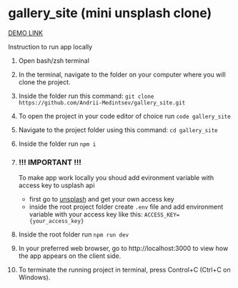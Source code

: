 # gallery_site (mini unsplash clone)

[DEMO LINK](https://gallery-site-d17d0y8gk-andriis-projects-15771f5f.vercel.app/)

Instruction to run app locally

1. Open bash/zsh terminal
2. In the terminal, navigate to the folder on your computer where you will clone the project.
3. Inside the folder run this command: `git clone https://github.com/Andrii-Medintsev/gallery_site.git`
4. To open the project in your code editor of choice run `code gallery_site`
5. Navigate to the project folder using this command: `cd gallery_site`
6. Inside the folder run `npm i`
7. ### !!! IMPORTANT !!!
   
   To make app work locally you shoud add evironment variable with access key to usplash api
    - first go to [unsplash](https://unsplash.com/documentation#public-authentication) and get your own access key
    - inside the root project folder create `.env` file and add environment variable with your access key like this: `ACCESS_KEY={your_access_key}`
9. Inside the root folder run `npm run dev`
10. In your preferred web browser, go to http://localhost:3000 to view how the app appears on the client side.
11. To terminate the running project in terminal, press Control+C (Ctrl+C on Windows).
